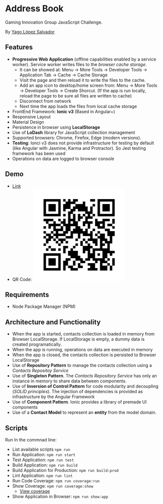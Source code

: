 # Address Book

Gaming Innovation Group JavaScript Challenge.

By [Yago López Salvador](https://yagolopez.js.org)

## Features

- **Progressive Web Application** (offline capabilities enabled by a service worker). Service worker writes files to the *browser cache storage*. 
  - It can be showed at: Menu → More Tools → Developer Tools → Application Tab → Cache → Cache Storage
  - Visit the page and then reload it to write the files to the cache. 
  - Add an app icon to desktop/home screen from: Menu → More Tools → Developer Tools → Create Shorcut. (If the app is run locally, reload the page to be sure all files are written to cache)
  - Disconnect from network
  - Next time the app loads the files from local cache storage
- FrontEnd Framework: **Ionic v3** (Based in Angular+)
- Responsive Layout
- Material Design
- Persistence in browser using **LocalStorage**
- Use of **LoDash** library for JavaScript collection management
- Supported browsers: Chrome, Firefox, Edge (modern versions).
- **Testing**: Ionci v3 does not provide infrastructure for testing by default (like Angular with Jasmine, Karma and Protractor). So Jest testing framework has been used
- Operations on data are logged to browser console

## Demo

- [Link](https://yagolopez.js.org/gig-address-book/www/)
- QR Code:
![](qrcode.png)


## Requirements

- Node Package Manager (NPM)

## Architecture and Functionality

- When the app is started, contacts collection is loaded in memory from Browser LocalStorage. If LocalStorage is empty, a dummy data is created programatically.
- When the app is running, operations on data are executed in memory
- When the app is closed, the contacts collection is persisted to Browser LocalStorage
- Use of **Repository Pattern** to manage the contacts collection using a *Contacts Repositoy Service*
- Use of **Singleton Pattern**. The *Contacts Repository Service* has only an instance in memory to share data between components.
- Use of **Inversion of Control Pattern** for code modularity and decoupling (*SOLID principles*). The injection of dependencies is provided as infrastructure by the Angular Framework
- Use of **Component Pattern**. Ionic provides a library of premade UI components
- Use of a **Contact Model** to represent an **entity** from the model domain.

## Scripts

Run In the commnad line:

- List available scripts `npm run`
- Run Application: `npm run start`
- Test Application: `npm run test`
- Build Application: `npm run build`
- Build Application for Production: `npm run build:prod`
- Lint Application: `npm run lint`
- Run Code Coverage: `npm run coverage:run`
- Show Coverage: `npm run coverage:show`
  - [View coverage](https://yagolopez.js.org/gig-address-book/coverage/lcov-report/)
- Show Application in Browser: `npm run show:app`